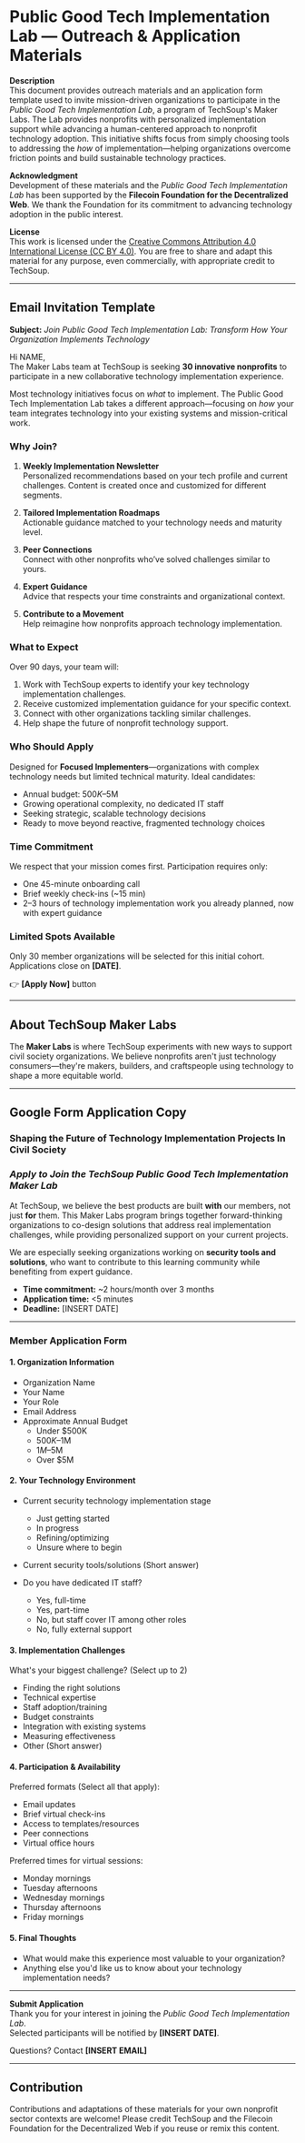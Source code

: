 # Public Good Tech Implementation Lab — Outreach & Application Materials

**Description**  
This document provides outreach materials and an application form template used to invite mission-driven organizations to participate in the *Public Good Tech Implementation Lab*, a program of TechSoup's Maker Labs. The Lab provides nonprofits with personalized implementation support while advancing a human-centered approach to nonprofit technology adoption. This initiative shifts focus from simply choosing tools to addressing the *how* of implementation—helping organizations overcome friction points and build sustainable technology practices.

**Acknowledgment**  
Development of these materials and the *Public Good Tech Implementation Lab* has been supported by the **Filecoin Foundation for the Decentralized Web**. We thank the Foundation for its commitment to advancing technology adoption in the public interest.

**License**  
This work is licensed under the [Creative Commons Attribution 4.0 International License (CC BY 4.0)](https://creativecommons.org/licenses/by/4.0/). You are free to share and adapt this material for any purpose, even commercially, with appropriate credit to TechSoup.

---

## Email Invitation Template

**Subject:** *Join Public Good Tech Implementation Lab: Transform How Your Organization Implements Technology*

Hi NAME,  
The Maker Labs team at TechSoup is seeking **30 innovative nonprofits** to participate in a new collaborative technology implementation experience.

Most technology initiatives focus on *what* to implement. The Public Good Tech Implementation Lab takes a different approach—focusing on *how* your team integrates technology into your existing systems and mission-critical work.

### Why Join?

1. **Weekly Implementation Newsletter**  
   Personalized recommendations based on your tech profile and current challenges. Content is created once and customized for different segments.

2. **Tailored Implementation Roadmaps**  
   Actionable guidance matched to your technology needs and maturity level.

3. **Peer Connections**  
   Connect with other nonprofits who’ve solved challenges similar to yours.

4. **Expert Guidance**  
   Advice that respects your time constraints and organizational context.

5. **Contribute to a Movement**  
   Help reimagine how nonprofits approach technology implementation.

### What to Expect

Over 90 days, your team will:

1. Work with TechSoup experts to identify your key technology implementation challenges.  
2. Receive customized implementation guidance for your specific context.  
3. Connect with other organizations tackling similar challenges.  
4. Help shape the future of nonprofit technology support.

### Who Should Apply

Designed for **Focused Implementers**—organizations with complex technology needs but limited technical maturity. Ideal candidates:

- Annual budget: $500K–$5M  
- Growing operational complexity, no dedicated IT staff  
- Seeking strategic, scalable technology decisions  
- Ready to move beyond reactive, fragmented technology choices  

### Time Commitment

We respect that your mission comes first. Participation requires only:

- One 45-minute onboarding call  
- Brief weekly check-ins (~15 min)  
- 2–3 hours of technology implementation work you already planned, now with expert guidance  

### Limited Spots Available

Only 30 member organizations will be selected for this initial cohort.  
Applications close on **[DATE]**.

👉 **[Apply Now]** button

---

## About TechSoup Maker Labs

The **Maker Labs** is where TechSoup experiments with new ways to support civil society organizations. We believe nonprofits aren't just technology consumers—they're makers, builders, and craftspeople using technology to shape a more equitable world.

---

## Google Form Application Copy

### Shaping the Future of Technology Implementation Projects In Civil Society

### *Apply to Join the TechSoup Public Good Tech Implementation Maker Lab*

At TechSoup, we believe the best products are built **with** our members, not just **for** them. This Maker Labs program brings together forward-thinking organizations to co-design solutions that address real implementation challenges, while providing personalized support on your current projects.

We are especially seeking organizations working on **security tools and solutions**, who want to contribute to this learning community while benefiting from expert guidance.

- **Time commitment:** ~2 hours/month over 3 months  
- **Application time:** <5 minutes  
- **Deadline:** [INSERT DATE]  

---

### Member Application Form

#### 1. Organization Information

- Organization Name  
- Your Name  
- Your Role  
- Email Address  
- Approximate Annual Budget  
  - Under $500K  
  - $500K–$1M  
  - $1M–$5M  
  - Over $5M  

#### 2. Your Technology Environment

- Current security technology implementation stage  
  - Just getting started  
  - In progress  
  - Refining/optimizing  
  - Unsure where to begin  

- Current security tools/solutions (Short answer)  
- Do you have dedicated IT staff?  
  - Yes, full-time  
  - Yes, part-time  
  - No, but staff cover IT among other roles  
  - No, fully external support  

#### 3. Implementation Challenges

What's your biggest challenge? (Select up to 2)

- Finding the right solutions  
- Technical expertise  
- Staff adoption/training  
- Budget constraints  
- Integration with existing systems  
- Measuring effectiveness  
- Other (Short answer)  

#### 4. Participation & Availability

Preferred formats (Select all that apply):

- Email updates  
- Brief virtual check-ins  
- Access to templates/resources  
- Peer connections  
- Virtual office hours  

Preferred times for virtual sessions:

- Monday mornings  
- Tuesday afternoons  
- Wednesday mornings  
- Thursday afternoons  
- Friday mornings  

#### 5. Final Thoughts

- What would make this experience most valuable to your organization?  
- Anything else you'd like us to know about your technology implementation needs?  

---

**Submit Application**  
Thank you for your interest in joining the *Public Good Tech Implementation Lab*.  
Selected participants will be notified by **[INSERT DATE]**.

Questions? Contact **[INSERT EMAIL]**

---

## Contribution

Contributions and adaptations of these materials for your own nonprofit sector contexts are welcome! Please credit TechSoup and the Filecoin Foundation for the Decentralized Web if you reuse or remix this content.
